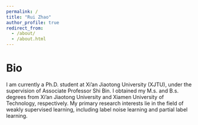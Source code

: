 ```yaml
---
permalink: /
title: "Rui Zhao"
author_profile: true
redirect_from: 
  - /about/
  - /about.html
---
```


Bio
===
I am currently a Ph.D. student at Xi’an Jiaotong University (XJTU), under the supervision of Associate Professor Shi Bin. I obtained my M.s. and B.s. degrees from Xi’an Jiaotong University and Xiamen University of Technology, respectively. My primary research interests lie in the field of weakly supervised learning, including label noise learning and partial label learning.

